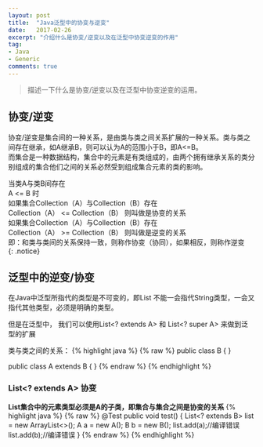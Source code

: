```yaml
---
layout: post
title:  "Java泛型中的协变与逆变"
date:   2017-02-26
excerpt: "介绍什么是协变/逆变以及在泛型中协变逆变的作用"
tag:
- Java
- Generic
comments: true
---
```


> 描述一下什么是协变/逆变以及在泛型中协变逆变的运用。

## 协变/逆变
协变/逆变是集合间的一种关系，是由类与类之间关系扩展的一种关系。类与类之间存在继承，如A继承B，则可以认为A的范围小于B，即A<=B。<br/>而集合是一种数据结构，集合中的元素是有类组成的，由两个拥有继承关系的类分别组成的集合他们之间的关系必然受到组成集合元素的类的影响。

当类A与类B间存在<br/>
A <= B 时<br/>
如果集合Collection（A）与Collection（B）存在<br/>
Collection（A） <=  Collection（B） 则叫做是协变的关系<br/>
如果集合Collection（A）与Collection（B）存在<br/>
Collection（A） >=  Collection（B） 则叫做是逆变的关系<br/>
即：和类与类间的关系保持一致，则称作协变（协同），如果相反，则称作逆变<br/>
{: .notice}

## 泛型中的逆变/协变
在Java中泛型所指代的类型是不可变的，即List<String> 不能一会指代String类型，一会又指代其他类型，必须是明确的类型。

但是在泛型中， 我们可以使用List<? extends A> 和  List<? super A> 来做到泛型的扩展

类与类之间的关系：
{% highlight java %}
{% raw %}
public class B {
}

public class A extends B {
}
{% endraw %}
{% endhighlight %}

### List<? extends A> 协变
__List集合中的元素类型必须是A的子类，即集合与集合之间是协变的关系__
{% highlight java %}
{% raw %}
    @Test
    public void test() {
        List<? extends B> list = new ArrayList<>();
        A a = new A();
        B b = new B();
        list.add(a);//编译错误
        list.add(b);//编译错误
    }
{% endraw %}
{% endhighlight %}
